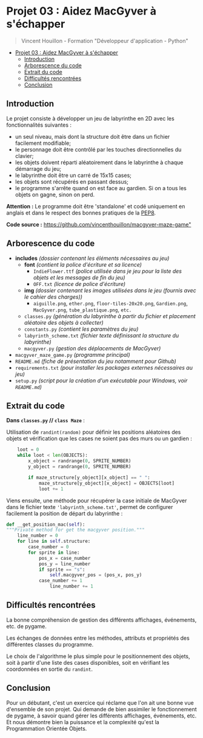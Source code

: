 # Projet 03 : Aidez MacGyver à s'échapper

> Vincent Houillon - Formation "Développeur d'application - Python"

- [Projet 03 : Aidez MacGyver à s'échapper](#projet-03--aidez-macgyver-%C3%A0-s%C3%A9chapper)
    - [Introduction](#introduction)
    - [Arborescence du code](#arborescence-du-code)
    - [Extrait du code](#extrait-du-code)
    - [Difficultés rencontrées](#difficult%C3%A9s-rencontr%C3%A9es)
    - [Conclusion](#conclusion)

## Introduction

Le projet consiste à développer un jeu de labyrinthe en 2D avec les fonctionnalités suivantes :

- un seul niveau, mais dont la structure doit être dans un fichier facilement modifiable;
- le personnage doit être contrôlé par les touches directionnelles du clavier;
- les objets doivent réparti aléatoirement dans le labyrinthe à chaque démarrage du jeu;
- le labyrinthe doit être un carré de 15x15 cases;
- les objets sont récupérés en passant dessus;
- le programme s'arrête quand on est face au gardien. Si on a tous les objets on gagne, sinon on perd.

**Attention :** Le programme doit être 'standalone' et codé uniquement en anglais et dans le respect des bonnes pratiques de la [PEP8](https://www.python.org/dev/peps/pep-0008/).

**Code source :** <https://github.com/vincenthouillon/macgyver-maze-game">

## Arborescence du code

- **includes** _(dossier contenant les éléments nécessaires au jeu)_
  - **font** _(contient la police d'écriture et sa licence)_
    - `IndieFlower.ttf` _(police utilisée dans je jeu pour la liste des objets et les messages de fin du jeu)_
    - `OFF.txt` _(licence de police d'écriture)_
  - **img** _(dossier contenant les images utilisées dans le jeu (fournis avec le cahier des charges))_
    - `aiguille.png`, `ether.png`, `floor-tiles-20x20.png`, `Gardien.png`, `MacGyver.png`, `tube_plastique.png`, `etc.`
  - `classes.py` _(génération du labyrinthe à partir du fichier et placement aléatoire des objets à collecter)_
  - `constants.py` _(contient les paramètres du jeu)_
  - `labyrinth_scheme.txt` _(fichier texte définissant la structure du labyrinthe)_
  - `macgyver.py` _(gestion des déplacements de MacGyver)_
- `macgyver_maze_game.py` _(programme principal)_
- `README.md` _(fiche de présentation du jeu notamment pour Github)_
- `requirements.txt` _(pour installer les packages externes nécessaires au jeu)_
- `setup.py` _(script pour la création d'un exécutable pour Windows, voir `README.md`)_

## Extrait du code

**Dans `classes.py` // `class Maze`** :

Utilisation de `randint(random)` pour définir les positions aléatoires des objets et vérification que les cases ne soient pas des murs ou un gardien :

```python
    loot = 0
    while loot < len(OBJECTS):
        x_object = randrange(0, SPRITE_NUMBER)
        y_object = randrange(0, SPRITE_NUMBER)

        if maze_structure[y_object][x_object] == " ":
            maze_structure[y_object][x_object] = OBJECTS[loot]
            loot += 1
```

Viens ensuite, une méthode pour récupérer la case initiale de MacGyver dans le fichier texte `'labyrinth_scheme.txt'`, permet de configurer facilement la position de départ du labyrinthe :

```python
def __get_position_mac(self):
"""Private method for get the macgyver position."""
    line_number = 0
    for line in self.structure:
        case_number = 0
        for sprite in line:
            pos_x = case_number
            pos_y = line_number
            if sprite == "s":
                self.macgyver_pos = (pos_x, pos_y)
            case_number += 1
                line_number += 1
```

## Difficultés rencontrées

La bonne compréhension de gestion des différents affichages, événements, etc. de pygame.

Les échanges de données entre les méthodes, attributs et propriétés des différentes classes du programme.

Le choix de l'algorithme le plus simple pour le positionnement des objets, soit à partir d'une liste des cases disponibles, soit en vérifiant les coordonnées en sortie du `randint`.

## Conclusion

Pour un débutant, c'est un exercice qui réclame que l'on ait une bonne vue d'ensemble de son projet. Qui demande de bien assimiler le fonctionnement de pygame, à savoir quand gérer les différents affichages, événements, etc. Et nous démontre bien la puissance et la complexité qu'est la Programmation Orientée Objets.
